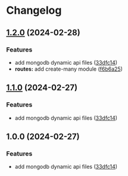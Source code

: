 # Changelog

## [1.2.0](https://github.com/MikeDev75015/mongodb-dynamic-api/compare/mongodb-dynamic-api-v1.1.0...mongodb-dynamic-api-v1.2.0) (2024-02-28)


### Features

* add mongodb dynamic api files ([33dfc14](https://github.com/MikeDev75015/mongodb-dynamic-api/commit/33dfc143d34e31c802a5d1adb5e8d99ad5aadc6f))
* **routes:** add create-many module ([f6b6a25](https://github.com/MikeDev75015/mongodb-dynamic-api/commit/f6b6a25edfc924ce5e305951db97c353465156e3))

## [1.1.0](https://github.com/MikeDev75015/mongodb-dynamic-api/compare/mongodb-dynamic-api-v1.0.0...mongodb-dynamic-api-v1.1.0) (2024-02-27)


### Features

* add mongodb dynamic api files ([33dfc14](https://github.com/MikeDev75015/mongodb-dynamic-api/commit/33dfc143d34e31c802a5d1adb5e8d99ad5aadc6f))

## 1.0.0 (2024-02-27)


### Features

* add mongodb dynamic api files ([33dfc14](https://github.com/MikeDev75015/mongodb-dynamic-api/commit/33dfc143d34e31c802a5d1adb5e8d99ad5aadc6f))
